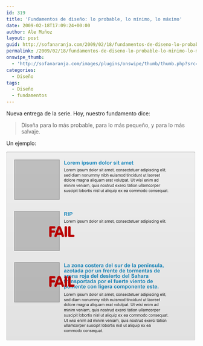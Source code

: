 ```yaml
---
id: 319
title: 'Fundamentos de diseño: lo probable, lo mínimo, lo máximo'
date: 2009-02-18T17:09:24+00:00
author: Ale Muñoz
layout: post
guid: http://sofanaranja.com/2009/02/18/fundamentos-de-diseno-lo-probable-lo-minimo-lo-maximo/
permalink: /2009/02/18/fundamentos-de-diseno-lo-probable-lo-minimo-lo-maximo/
onswipe_thumb:
  - 'http://sofanaranja.com/images/plugins/onswipe/thumb/thumb.php?src=/images/2009/02/lo-probable-lo-minimo-lo-salvaje1.png&amp;w=600&amp;h=800&amp;zc=1&amp;q=75&amp;f=0'
categories:
  - Diseño
tags:
  - Diseño
  - fundamentos
---
```

Nueva entrega de la serie. Hoy, nuestro fundamento dice:

> Diseña para lo más probable, para lo más pequeño, y para lo más salvaje.

Un ejemplo:

![Lo probable, lo minimo, lo salvaje](/images/2009/02/lo-probable-lo-minimo-lo-salvaje1.png)